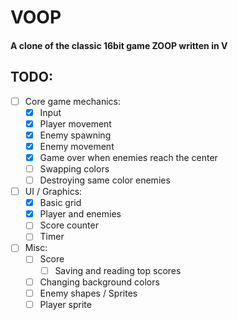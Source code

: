 # VOOP
#### A clone of the classic 16bit game ZOOP written in V

## TODO:

- [ ] Core game mechanics:
    - [x] Input
    - [x] Player movement
    - [x] Enemy spawning
    - [x] Enemy movement
    - [x] Game over when enemies reach the center
    - [ ] Swapping colors
    - [ ] Destroying same color enemies
- [ ] UI / Graphics:
    - [x] Basic grid
    - [x] Player and enemies
    - [ ] Score counter
    - [ ] Timer
- [ ] Misc:
    - [ ] Score
        - [ ] Saving and reading top scores
    - [ ] Changing background colors
    - [ ] Enemy shapes / Sprites
    - [ ] Player sprite
